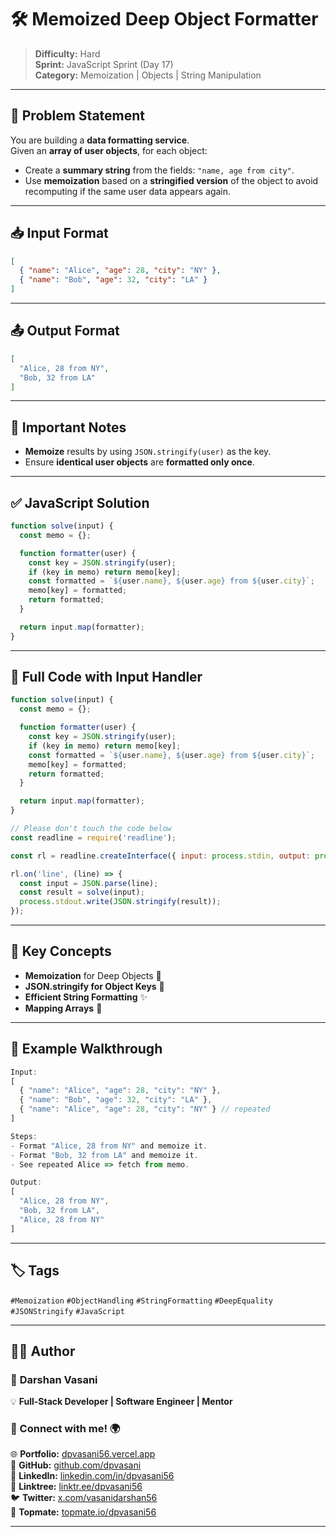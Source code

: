 # 🛠️ Memoized Deep Object Formatter

> **Difficulty:** Hard  
> **Sprint:** JavaScript Sprint (Day 17)  
> **Category:** Memoization | Objects | String Manipulation

---

## 🧩 Problem Statement

You are building a **data formatting service**.  
Given an **array of user objects**, for each object:

- Create a **summary string** from the fields: `"name, age from city"`.
- Use **memoization** based on a **stringified version** of the object to avoid recomputing if the same user data appears again.

---

## 📥 Input Format

```json
[
  { "name": "Alice", "age": 28, "city": "NY" },
  { "name": "Bob", "age": 32, "city": "LA" }
]
```

---

## 📤 Output Format

```json
[
  "Alice, 28 from NY",
  "Bob, 32 from LA"
]
```

---

## 📌 Important Notes

- **Memoize** results by using `JSON.stringify(user)` as the key.
- Ensure **identical user objects** are **formatted only once**.

---

## ✅ JavaScript Solution

```js
function solve(input) {
  const memo = {};

  function formatter(user) {
    const key = JSON.stringify(user);
    if (key in memo) return memo[key];
    const formatted = `${user.name}, ${user.age} from ${user.city}`;
    memo[key] = formatted;
    return formatted;
  }

  return input.map(formatter);
}
```

---

## 📜 Full Code with Input Handler

```js
function solve(input) {
  const memo = {};

  function formatter(user) {
    const key = JSON.stringify(user);
    if (key in memo) return memo[key];
    const formatted = `${user.name}, ${user.age} from ${user.city}`;
    memo[key] = formatted;
    return formatted;
  }

  return input.map(formatter);
}

// Please don't touch the code below
const readline = require('readline');

const rl = readline.createInterface({ input: process.stdin, output: process.stdout });

rl.on('line', (line) => {
  const input = JSON.parse(line);
  const result = solve(input);
  process.stdout.write(JSON.stringify(result));
});
```

---

## 🧠 Key Concepts

- **Memoization** for Deep Objects 🧠
- **JSON.stringify for Object Keys** 🔑
- **Efficient String Formatting** ✨
- **Mapping Arrays** 📑

---

## 🧪 Example Walkthrough

```js
Input:
[
  { "name": "Alice", "age": 28, "city": "NY" },
  { "name": "Bob", "age": 32, "city": "LA" },
  { "name": "Alice", "age": 28, "city": "NY" } // repeated
]

Steps:
- Format "Alice, 28 from NY" and memoize it.
- Format "Bob, 32 from LA" and memoize it.
- See repeated Alice => fetch from memo.

Output:
[
  "Alice, 28 from NY",
  "Bob, 32 from LA",
  "Alice, 28 from NY"
]
```

---

## 🏷️ Tags

`#Memoization` `#ObjectHandling` `#StringFormatting` `#DeepEquality` `#JSONStringify` `#JavaScript`

---

## 👨‍💻 Author

### 🚀 **Darshan Vasani**  
💡 **Full-Stack Developer | Software Engineer | Mentor**

### 🔗 Connect with me! 🌍  
🌐 **Portfolio:** [dpvasani56.vercel.app](https://dpvasani56.vercel.app/)  
🐙 **GitHub:** [github.com/dpvasani](https://github.com/dpvasani)  
💼 **LinkedIn:** [linkedin.com/in/dpvasani56](https://linkedin.com/in/dpvasani56/)  
🌳 **Linktree:** [linktr.ee/dpvasani56](https://linktr.ee/dpvasani56)  
🐦 **Twitter:** [x.com/vasanidarshan56](https://x.com/vasanidarshan56)  
📢 **Topmate:** [topmate.io/dpvasani56](https://topmate.io/dpvasani56)

---

